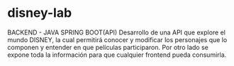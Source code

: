 # disney-lab 
BACKEND - JAVA SPRING BOOT(API)
Desarrollo de una API que explore el mundo DISNEY, la cual permitirá conocer y modificar los personajes que lo componen y entender en que películas participaron. Por otro lado se expone toda la información para que cualquier frontend pueda consumirla.
